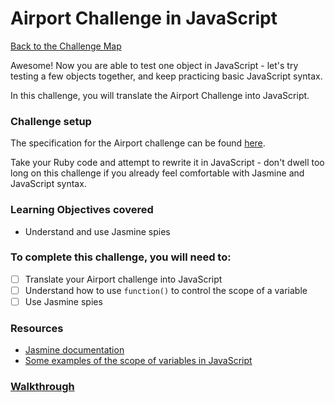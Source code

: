 # Airport Challenge in JavaScript

[Back to the Challenge Map](README.md)

Awesome! Now you are able to test one object in JavaScript - let's try testing a few objects together, and keep practicing basic JavaScript syntax.

In this challenge, you will translate the Airport Challenge into JavaScript.

### Challenge setup

The specification for the Airport challenge can be found [here](https://github.com/makersacademy/airport_challenge).

Take your Ruby code and attempt to rewrite it in JavaScript - don't dwell too long on this challenge if you already feel comfortable with Jasmine and JavaScript syntax.

### Learning Objectives covered
* Understand and use Jasmine spies

### To complete this challenge, you will need to:
- [ ] Translate your Airport challenge into JavaScript
- [ ] Understand how to use `function()` to control the scope of a variable
- [ ] Use Jasmine spies

### Resources
- [Jasmine documentation](http://jasmine.github.io/2.3/introduction.html)
- [Some examples of the scope of variables in JavaScript](http://stackoverflow.com/a/500459/1109968)

### [Walkthrough](walkthroughs/airport_challenge_js.md)
